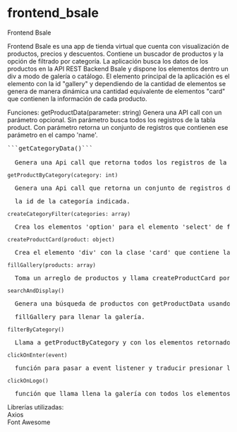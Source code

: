# frontend_bsale
Frontend Bsale

Frontend Bsale es una app de tienda virtual que cuenta con visualización de productos, precios y descuentos.
Contiene un buscador de productos y la opción de filtrado por categoría.
La aplicación busca los datos de los productos en la API REST Backend Bsale y dispone los elementos dentro un div a modo de galería o catálogo.  El elemento principal de la aplicación es el elemento con la id "gallery" y dependiendo de la cantidad de elementos se genera de manera dinámica una cantidad equivalente de elementos "card" que contienen la información de cada producto.

Funciones:
getProductData(parameter:  string)
Genera una API call con un parámetro opcional. Sin parámetro busca todos los registros de la tabla product.
Con parámetro retorna un conjunto de registros que contienen ese parámetro en el campo 'name'.

<pre>```getCategoryData()```<br />
  Genera una Api call que retorna todos los registros de la tabla 'category'.</pre>

```getProductByCategory(category: int)```<br />
<pre>  Genera una Api call que retorna un conjunto de registros de la tabla 'product' que contienen </pre>
<pre>  la id de la categoría indicada.</pre>

```createCategoryFilter(categories: array)```<br />
<pre>  Crea los elementos 'option' para el elemento 'select' de filtrado por categorías.</pre>

```createProductCard(product: object)```<br />
<pre>  Crea el elemento 'div' con la clase 'card' que contiene la informacion de los productos.</pre>

```fillGallery(products: array)```<br />
<pre>  Toma un arreglo de productos y llama createProductCard por cada elemento para llenar la galería.</pre>

```searchAndDisplay()```<br />
<pre>  Genera una búsqueda de productos con getProductData usando el parámetro opcional y luego llama a</pre>
<pre>  fillGallery para llenar la galería.</pre>

```filterByCategory()```<br />
<pre>  Llama a getProductByCategory y con los elementos retornados usa fillGallery para llenar la galería</pre>

```clickOnEnter(event)```<br /> 
<pre>  función para pasar a event listener y traducir presionar la tecla enter a "click"</pre>

```clickOnLogo()```<br />
<pre>  función que llama llena la galería con todos los elementos de la tabla "product" al hacer clic en el logo de la   aplicación</pre>

Librerías utilizadas:<br />
Axios<br />
Font Awesome